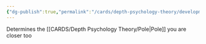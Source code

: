 ```yaml
---
{"dg-publish":true,"permalink":"/cards/depth-psychology-theory/development/","noteIcon":"","created":"2023-02-01T19:46:21.415+01:00","updated":"2023-04-20T21:20:44.544+02:00"}
---
```



Determines the [[CARDS/Depth Psychology Theory/Pole\|Pole]] you are closer too